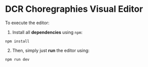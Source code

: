 # DCR Choregraphies Visual Editor

To execute the editor:

1. Install all **dependencies** using `npm`:

```console
npm install
```

2. Then, simply just **run** the editor using:

```console
npm run dev
```
